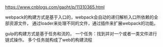 https://www.cnblogs.com/gaoht/p/11310365.html

webpack的构建方式是基于入口的，webpack会自动的递归解析入口所依赖的全部资源文件，
通过loader来处理不同的文件，通过插件来扩展webpack的功能。

gulp的构建方式是基于任务和流的，
一个任务：找到并对一个或者一类文件进行链式操作。
多个任务就构成了web的构建流程